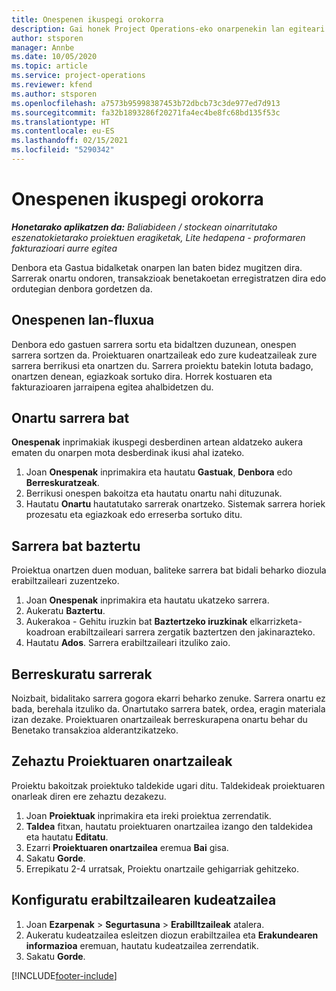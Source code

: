 ```yaml
---
title: Onespenen ikuspegi orokorra
description: Gai honek Project Operations-eko onarpenekin lan egiteari buruzko informazioa eskaintzen du.
author: stsporen
manager: Annbe
ms.date: 10/05/2020
ms.topic: article
ms.service: project-operations
ms.reviewer: kfend
ms.author: stsporen
ms.openlocfilehash: a7573b95998387453b72dbcb73c3de977ed7d913
ms.sourcegitcommit: fa32b1893286f20271fa4ec4be8fc68bd135f53c
ms.translationtype: HT
ms.contentlocale: eu-ES
ms.lasthandoff: 02/15/2021
ms.locfileid: "5290342"
---
```

# <a name="approvals-overview"></a>Onespenen ikuspegi orokorra

_**Honetarako aplikatzen da:** Baliabideen / stockean oinarritutako eszenatokietarako proiektuen eragiketak, Lite hedapena - proformaren fakturazioari aurre egitea_

Denbora eta Gastua bidalketak onarpen lan baten bidez mugitzen dira. Sarrerak onartu ondoren, transakzioak benetakoetan erregistratzen dira edo ordutegian denbora gordetzen da.

## <a name="approvals-workflow"></a>Onespenen lan-fluxua
Denbora edo gastuen sarrera sortu eta bidaltzen duzunean, onespen sarrera sortzen da. Proiektuaren onartzaileak edo zure kudeatzaileak zure sarrera berrikusi eta onartzen du. Sarrera proiektu batekin lotuta badago, onartzen denean, egiazkoak sortuko dira. Horrek kostuaren eta fakturazioaren jarraipena egitea ahalbidetzen du. 

## <a name="approve-an-entry"></a>Onartu sarrera bat
**Onespenak** inprimakiak ikuspegi desberdinen artean aldatzeko aukera ematen du onarpen mota desberdinak ikusi ahal izateko.
  
1. Joan **Onespenak** inprimakira eta hautatu **Gastuak**, **Denbora** edo **Berreskuratzeak**.
2. Berrikusi onespen bakoitza eta hautatu onartu nahi dituzunak.
3. Hautatu **Onartu** hautatutako sarrerak onartzeko.
Sistemak sarrera horiek prozesatu eta egiazkoak edo erreserba sortuko ditu.

## <a name="reject-an-entry"></a>Sarrera bat baztertu
Proiektua onartzen duen moduan, baliteke sarrera bat bidali beharko diozula erabiltzaileari zuzentzeko.
  
1. Joan **Onespenak** inprimakira eta hautatu ukatzeko sarrera. 
2. Aukeratu **Baztertu**.
3. Aukerakoa - Gehitu iruzkin bat **Baztertzeko iruzkinak** elkarrizketa-koadroan erabiltzaileari sarrera zergatik baztertzen den jakinarazteko.
4. Hautatu **Ados**. Sarrera erabiltzaileari itzuliko zaio.
  
## <a name="recall-entries"></a>Berreskuratu sarrerak
Noizbait, bidalitako sarrera gogora ekarri beharko zenuke. Sarrera onartu ez bada, berehala itzuliko da. Onartutako sarrera batek, ordea, eragin materiala izan dezake. Proiektuaren onartzaileak berreskurapena onartu behar du Benetako transakzioa alderantzikatzeko.

## <a name="specify-project-approvers"></a>Zehaztu Proiektuaren onartzaileak
Proiektu bakoitzak proiektuko taldekide ugari ditu. Taldekideak proiektuaren onarleak diren ere zehaztu dezakezu.

1. Joan **Proiektuak** inprimakira eta ireki proiektua zerrendatik.
2. **Taldea** fitxan, hautatu proiektuaren onartzailea izango den taldekidea eta hautatu **Editatu**.
3. Ezarri **Proiektuaren onartzailea** eremua **Bai** gisa.
4. Sakatu **Gorde**.
5. Errepikatu 2-4 urratsak, Proiektu onartzaile gehigarriak gehitzeko.

## <a name="configure-the-users-manager"></a>Konfiguratu erabiltzailearen kudeatzailea

1. Joan **Ezarpenak** > **Segurtasuna** > **Erabilltzaileak** atalera.
2. Aukeratu kudeatzailea esleitzen diozun erabiltzailea eta **Erakundearen informazioa** eremuan, hautatu kudeatzailea zerrendatik. 
3. Sakatu **Gorde**.




[!INCLUDE[footer-include](../includes/footer-banner.md)]